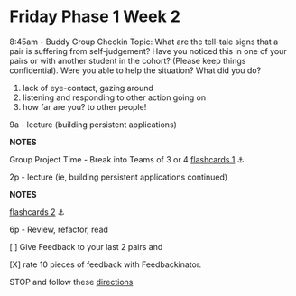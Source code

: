 # Friday Phase 1 Week 2

8:45am - Buddy Group Checkin
Topic: What are the tell-tale signs that a pair is suffering from self-judgement? Have you noticed this in one of your pairs or with another student in the cohort? (Please keep things confidential). Were you able to help the situation? What did you do?

1. lack of eye-contact, gazing around
2. listening and responding to other action going on
3. how far are you? to other people!


9a - lecture (building persistent applications)

**NOTES**

Group Project Time - Break into Teams of 3 or 4
[flashcards 1](https://github.com/sf-fiddler-crabs-2015/ruby-flashcards-1-single-deck-challenge) :anchor:

2p - lecture (ie, building persistent applications continued)

**NOTES**

[flashcards 2](https://github.com/sf-fiddler-crabs-2015/ruby-flashcards-2-mvc-pattern-more-challenge) :anchor:


6p - Review, refactor, read

[ ] Give Feedback to your last 2 pairs and

[X] rate 10 pieces of feedback with Feedbackinator.


STOP and follow these [directions](https://github.com/sf-fiddler-crabs-2015/phase-1-guide/blob/master/week-1/reference/guide-your-learning.md)
